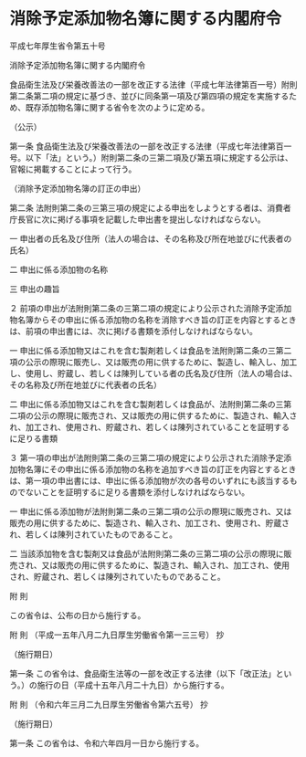 # 消除予定添加物名簿に関する内閣府令

平成七年厚生省令第五十号

消除予定添加物名簿に関する内閣府令

食品衛生法及び栄養改善法の一部を改正する法律（平成七年法律第百一号）附則第二条第二項の規定に基づき、並びに同条第一項及び第四項の規定を実施するため、既存添加物名簿に関する省令を次のように定める。

（公示）

第一条 食品衛生法及び栄養改善法の一部を改正する法律（平成七年法律第百一号。以下「法」という。）附則第二条の三第二項及び第五項に規定する公示は、官報に掲載することによって行う。

（消除予定添加物名簿の訂正の申出）

第二条 法附則第二条の三第三項の規定による申出をしようとする者は、消費者庁長官に次に掲げる事項を記載した申出書を提出しなければならない。

一 申出者の氏名及び住所（法人の場合は、その名称及び所在地並びに代表者の氏名）

二 申出に係る添加物の名称

三 申出の趣旨

２ 前項の申出が法附則第二条の三第二項の規定により公示された消除予定添加物名簿からその申出に係る添加物の名称を消除すべき旨の訂正を内容とするときは、前項の申出書には、次に掲げる書類を添付しなければならない。

一 申出に係る添加物又はこれを含む製剤若しくは食品を法附則第二条の三第二項の公示の際現に販売し、又は販売の用に供するために、製造し、輸入し、加工し、使用し、貯蔵し、若しくは陳列している者の氏名及び住所（法人の場合は、その名称及び所在地並びに代表者の氏名）

二 申出に係る添加物又はこれを含む製剤若しくは食品が、法附則第二条の三第二項の公示の際現に販売され、又は販売の用に供するために、製造され、輸入され、加工され、使用され、貯蔵され、若しくは陳列されていることを証明するに足りる書類

３ 第一項の申出が法附則第二条の三第二項の規定により公示された消除予定添加物名簿にその申出に係る添加物の名称を追加すべき旨の訂正を内容とするときは、第一項の申出書には、申出に係る添加物が次の各号のいずれにも該当するものでないことを証明するに足りる書類を添付しなければならない。

一 申出に係る添加物が法附則第二条の三第二項の公示の際現に販売され、又は販売の用に供するために、製造され、輸入され、加工され、使用され、貯蔵され、若しくは陳列されていたものであること。

二 当該添加物を含む製剤又は食品が法附則第二条の三第二項の公示の際現に販売され、又は販売の用に供するために、製造され、輸入され、加工され、使用され、貯蔵され、若しくは陳列されていたものであること。

附 則

この省令は、公布の日から施行する。

附 則 （平成一五年八月二九日厚生労働省令第一三三号） 抄

（施行期日）

第一条 この省令は、食品衛生法等の一部を改正する法律（以下「改正法」という。）の施行の日（平成十五年八月二十九日）から施行する。

附 則 （令和六年三月二九日厚生労働省令第六五号） 抄

（施行期日）

第一条 この省令は、令和六年四月一日から施行する。
